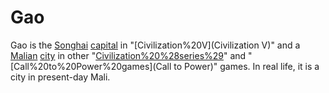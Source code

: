 # Gao

Gao is the [Songhai](Songhai) [capital](capital) in "[Civilization%20V](Civilization V)" and a [Malian](Malian) [city](city) in other "[Civilization%20%28series%29](Civilization)" and "[Call%20to%20Power%20games](Call to Power)" games. In real life, it is a city in present-day Mali.